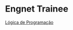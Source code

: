 # Engnet Trainee
[Lógica de Programação](https://luisrguerra.github.io/engnet-trainee/logica_de_programacao/)
